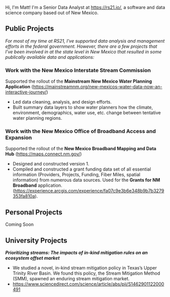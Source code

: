 Hi, I'm Matt! I'm a Senior Data Analyst at https://rs21.io/, a software and data science company based out of New Mexico.

## Public Projects
_For most of my time at RS21, I've supported data analysis and management efforts in the federal government. However, there are a few projects that I've been involved in at the state level in New Mexico that resulted in some publically available data and applications:_
### Work with the New Mexico Interstate Stream Commission
Supported the rollout of the **Mainstream New Mexico Water Planning Application** (https://mainstreamnm.org/new-mexicos-water-data-now-an-interactive-journey/)
- Led data cleaning, analysis, and design efforts.
- Built summary data layers to show water planners how the climate, environment, demographics, water use, etc. change between tentative water planning regions.

### Work with the New Mexico Office of Broadband Access and Expansion
Supported the rollout of the **New Mexico Broadband Mapping and Data Hub** (https://maps.connect.nm.gov/)
- Designed and constructed version 1.
- Compiled and constructed a grant funding data set of all essential information (Providers, Projects, Funding, Fiber Miles, spatial information) from numerous data sources. Used for the **Grants for NM Broadband** application. (https://experience.arcgis.com/experience/fa07c9e3b6e348b9b7b3279353fa810a).

## Personal Projects
Coming Soon

## University Projects
**_Prioritizing streams: The impacts of in-kind mitigation rules on an ecosystem offset market_**
- We studied a novel, in-kind stream mitigation policy in Texas’s Upper Trinity River Basin. We found this policy, the Stream Mitigation Method (SMM), spawned an enduring stream mitigation market.
- https://www.sciencedirect.com/science/article/abs/pii/S1462901122000491
